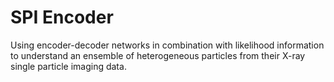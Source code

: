 # SPI Encoder
Using encoder-decoder networks in combination with likelihood information to understand an ensemble of heterogeneous particles from their X-ray single particle imaging data.
